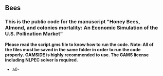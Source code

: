 ## Bees
### This is the public code for the manuscript "Honey Bees, Almond, and colonies mortality: An Economic Simulation of the U.S. Pollination Market"

**Please read the script.gms file to know how to run the code.**
**Note: All of the files must be saved in the same folder in order to run the code properly.**
**GAMSIDE is highly recommended to use. The GAMS license including NLPEC solver is required.**
* a0-
